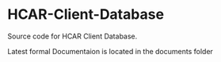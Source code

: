 # HCAR-Client-Database
Source code for HCAR Client Database.

Latest formal Documentaion is located in the documents folder
